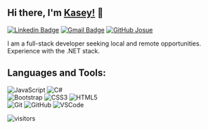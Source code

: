 ## Hi there, I'm [Kasey!](https://kaseywahl.io) 👋

[![Linkedin Badge](https://img.shields.io/badge/-kaseywahl-blue?style=flat-square&logo=Linkedin&logoColor=white&link=https://www.linkedin.com/in/kasey-wahl-24073084//)](https://www.linkedin.com/in/josuecedeno/)
[![Gmail Badge](https://img.shields.io/badge/-wahl.kasey@gmail.com-c14438?style=flat-square&logo=Gmail&logoColor=white&link=mailto:wahl.kasey@gmail.com)](mailto:wahl.kasey@gmail.com) [![GitHub Josue](https://img.shields.io/github/followers/piaomu?label=follow&style=social)](https://github.com/piaomu)


I am a full-stack developer seeking local and remote opportunities. Experience with the .NET stack.


## Languages and Tools:
  ![JavaScript](https://img.shields.io/badge/-JavaScript-black?style=flat-square&logo=javascript)
  ![C#](https://img.shields.io/badge/-C%23-007ACC?style=flat-square&logo=c-sharp)
<br>
  ![Bootstrap](https://img.shields.io/badge/-Bootstrap-563D7C?style=flat-square&logo=bootstrap)
  ![CSS3](https://img.shields.io/badge/-CSS3-1572B6?style=flat-square&logo=css3)
  ![HTML5](https://img.shields.io/badge/-HTML5-E34F26?style=flat-square&logo=html5&logoColor=white)
<br>
  ![Git](https://img.shields.io/badge/-Git-black?style=flat-square&logo=git)
  ![GitHub](https://img.shields.io/badge/-GitHub-181717?style=flat-square&logo=github)
  ![VSCode](https://img.shields.io/badge/-VS_Code-007ACC?style=flat-square&logo=visual-studio-code)   

![visitors](https://komarev.com/ghpvc/?username=piaomu&color=brightgreen)
<!---
Piaomu/Piaomu is a ✨ special ✨ repository because its `README.md` (this file) appears on your GitHub profile.
You can click the Preview link to take a look at your changes.
--->
